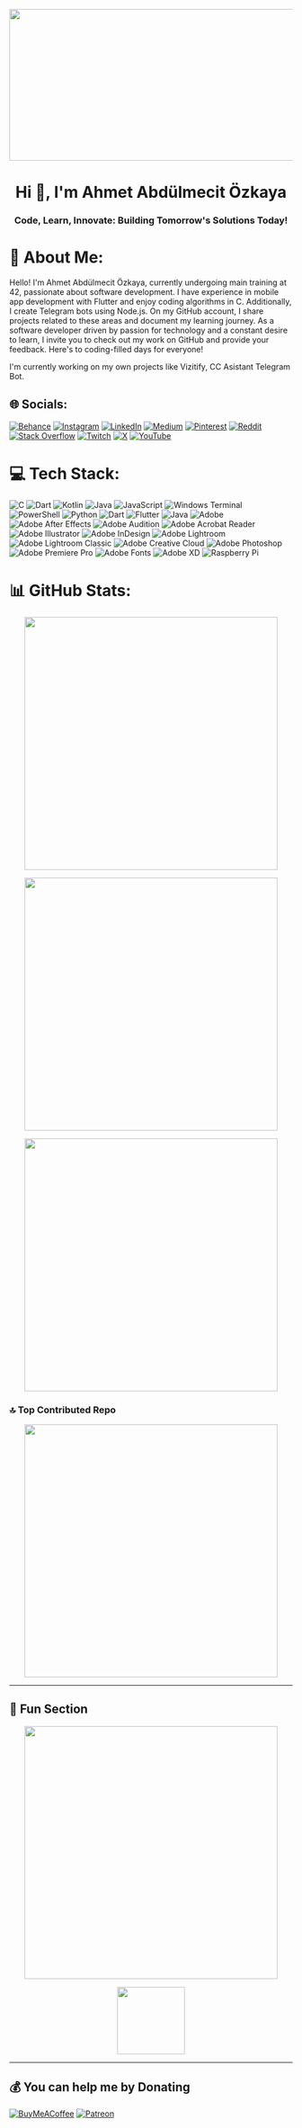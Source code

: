 <p align="center">
  <img src="https://media.giphy.com/media/v1.Y2lkPTc5MGI3NjExOWJzb2Vmd2FvbTRhZHF0ZDFhN3ZsM3VodnF5enBiN3Z6bXY1dnJ5aCZlcD12MV9pbnRlcm5hbF9naWZfYnlfaWQmY3Q9Zw/3osxY9kuM2NGUfvThe/giphy.gif" width="600" height="270"/>
</p>

<h1 align="center">Hi 👋, I'm Ahmet Abdülmecit Özkaya</h1>
<h3 align="center">Code, Learn, Innovate: Building Tomorrow's Solutions Today!</h3>

# 💫 About Me:
Hello! I'm Ahmet Abdülmecit Özkaya, currently undergoing main training at 42, passionate about software development. I have experience in mobile app development with Flutter and enjoy coding algorithms in C. Additionally, I create Telegram bots using Node.js. On my GitHub account, I share projects related to these areas and document my learning journey. As a software developer driven by passion for technology and a constant desire to learn, I invite you to check out my work on GitHub and provide your feedback. Here's to coding-filled days for everyone!

I'm currently working on my own projects like Vizitify, CC Asistant Telegram Bot.

## 🌐 Socials:
[![Behance](https://img.shields.io/badge/Behance-1769ff?logo=behance&logoColor=white)](https://behance.net/aabdulmecitz) [![Instagram](https://img.shields.io/badge/Instagram-%23E4405F.svg?logo=Instagram&logoColor=white)](https://instagram.com/aabdulmecitz) [![LinkedIn](https://img.shields.io/badge/LinkedIn-%230077B5.svg?logo=linkedin&logoColor=white)](https://linkedin.com/in/ahmetabdulmecitozkaya) [![Medium](https://img.shields.io/badge/Medium-12100E?logo=medium&logoColor=white)](https://medium.com/@aabdulmecitz) [![Pinterest](https://img.shields.io/badge/Pinterest-%23E60023.svg?logo=Pinterest&logoColor=white)](https://pinterest.com/aabdulmecitz) [![Reddit](https://img.shields.io/badge/Reddit-%23FF4500.svg?logo=Reddit&logoColor=white)](https://reddit.com/user/u/Ancient-Attention371) [![Stack Overflow](https://img.shields.io/badge/-Stackoverflow-FE7A16?logo=stack-overflow&logoColor=white)](https://stackoverflow.com/users/aabdulmecitz) [![Twitch](https://img.shields.io/badge/Twitch-%239146FF.svg?logo=Twitch&logoColor=white)](https://twitch.tv/aabdulmecitz) [![X](https://img.shields.io/badge/X-black.svg?logo=X&logoColor=white)](https://x.com/aabdulmecitz) [![YouTube](https://img.shields.io/badge/YouTube-%23FF0000.svg?logo=YouTube&logoColor=white)](https://youtube.com/@aabdulmecitozkaya) 

# 💻 Tech Stack:
![C](https://img.shields.io/badge/c-%2300599C.svg?style=for-the-badge&logo=c&logoColor=white) ![Dart](https://img.shields.io/badge/dart-%230175C2.svg?style=for-the-badge&logo=dart&logoColor=white) ![Kotlin](https://img.shields.io/badge/kotlin-%237F52FF.svg?style=for-the-badge&logo=kotlin&logoColor=white) ![Java](https://img.shields.io/badge/java-%23ED8B00.svg?style=for-the-badge&logo=openjdk&logoColor=white) ![JavaScript](https://img.shields.io/badge/javascript-%23323330.svg?style=for-the-badge&logo=javascript&logoColor=%23F7DF1E) ![Windows Terminal](https://img.shields.io/badge/Windows%20Terminal-%234D4D4D.svg?style=for-the-badge&logo=windows-terminal&logoColor=white) ![PowerShell](https://img.shields.io/badge/PowerShell-%235391FE.svg?style=for-the-badge&logo=powershell&logoColor=white) ![Python](https://img.shields.io/badge/python-3670A0?style=for-the-badge&logo=python&logoColor=ffdd54) ![Dart](https://img.shields.io/badge/dart-%230175C2.svg?style=for-the-badge&logo=dart&logoColor=white) ![Flutter](https://img.shields.io/badge/Flutter-%2302569B.svg?style=for-the-badge&logo=Flutter&logoColor=white) ![Java](https://img.shields.io/badge/java-%23ED8B00.svg?style=for-the-badge&logo=openjdk&logoColor=white) ![Adobe](https://img.shields.io/badge/adobe-%23FF0000.svg?style=for-the-badge&logo=adobe&logoColor=white) ![Adobe After Effects](https://img.shields.io/badge/Adobe%20After%20Effects-9999FF.svg?style=for-the-badge&logo=Adobe%20After%20Effects&logoColor=white) ![Adobe Audition](https://img.shields.io/badge/Adobe%20Audition-9999FF.svg?style=for-the-badge&logo=Adobe%20Audition&logoColor=white) ![Adobe Acrobat Reader](https://img.shields.io/badge/Adobe%20Acrobat%20Reader-EC1C24.svg?style=for-the-badge&logo=Adobe%20Acrobat%20Reader&logoColor=white) ![Adobe Illustrator](https://img.shields.io/badge/adobe%20illustrator-%23FF9A00.svg?style=for-the-badge&logo=adobe%20illustrator&logoColor=white) ![Adobe InDesign](https://img.shields.io/badge/Adobe%20InDesign-49021F?style=for-the-badge&logo=adobeindesign&logoColor=FF3366) ![Adobe Lightroom](https://img.shields.io/badge/Adobe%20Lightroom-31A8FF.svg?style=for-the-badge&logo=Adobe%20Lightroom&logoColor=white) ![Adobe Lightroom Classic](https://img.shields.io/badge/Adobe%20Lightroom%20Classic-31A8FF.svg?style=for-the-badge&logo=Adobe%20Lightroom%20Classic&logoColor=white) ![Adobe Creative Cloud](https://img.shields.io/badge/Adobe%20Creative%20Cloud-DA1F26.svg?style=for-the-badge&logo=Adobe%20Creative%20Cloud&logoColor=white) ![Adobe Photoshop](https://img.shields.io/badge/adobe%20photoshop-%2331A8FF.svg?style=for-the-badge&logo=adobe%20photoshop&logoColor=white) ![Adobe Premiere Pro](https://img.shields.io/badge/Adobe%20Premiere%20Pro-9999FF.svg?style=for-the-badge&logo=Adobe%20Premiere%20Pro&logoColor=white) ![Adobe Fonts](https://img.shields.io/badge/Adobe%20Fonts-000B1D.svg?style=for-the-badge&logo=Adobe%20Fonts&logoColor=white) ![Adobe XD](https://img.shields.io/badge/Adobe%20XD-470137?style=for-the-badge&logo=Adobe%20XD&logoColor=#FF61F6) ![Raspberry Pi](https://img.shields.io/badge/-RaspberryPi-C51A4A?style=for-the-badge&logo=Raspberry-Pi)
# 📊 GitHub Stats:
<p align="center">
  <img src="https://github-readme-stats.vercel.app/api?username=aabdulmecitz&theme=nightowl&hide_border=false&include_all_commits=true&count_private=true" width="450"/>
</p>
<p align="center">
  <img src="https://github-readme-streak-stats.herokuapp.com/?user=aabdulmecitz&theme=nightowl&hide_border=false" width="450"/>
</p>
<p align="center">
  <img src="https://github-readme-stats.vercel.app/api/top-langs/?username=aabdulmecitz&theme=nightowl&hide_border=false&include_all_commits=true&count_private=true&layout=compact" width="450"/>
</p>

### 🔝 Top Contributed Repo
<p align="center">
  <img src="https://github-contributor-stats.vercel.app/api?username=aabdulmecitz&limit=5&theme=dark&combine_all_yearly_contributions=true" width="450"/>
</p>

---

## 🧩 Fun Section
<p align="center">
  <img src="https://readme-jokes.vercel.app/api?hideBorder&bgColor=%230d1117&textColor=%23fff" width="450"/>
</p>

<p align="center">
  <img src="https://komarev.com/ghpvc/?username=aabdulmecitz&style=flat-square&color=blue" width="120"/>
</p>

---

  ## 💰 You can help me by Donating
  [![BuyMeACoffee](https://img.shields.io/badge/Buy%20Me%20a%20Coffee-ffdd00?style=for-the-badge&logo=buy-me-a-coffee&logoColor=black)](https://buymeacoffee.com/aabdulmecitz) [![Patreon](https://img.shields.io/badge/Patreon-F96854?style=for-the-badge&logo=patreon&logoColor=white)](https://patreon.com/aabdulmecitz) 

  
<!-- Proudly created with GPRM ( https://gprm.itsvg.in ) -->
